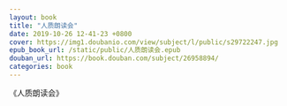 ```yaml
---
layout: book
title: "人质朗读会"
date: 2019-10-26 12-41-23 +0800
cover: https://img1.doubanio.com/view/subject/l/public/s29722247.jpg
epub_book_url: /static/public/人质朗读会.epub
douban_url: https://book.douban.com/subject/26958894/
categories: book
---
```


《人质朗读会》